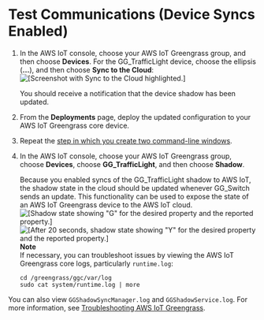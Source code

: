 # Test Communications \(Device Syncs Enabled\)<a name="comms-enabled"></a>

1. In the AWS IoT console, choose your AWS IoT Greengrass group, and then choose **Devices**\. For the GG\_TrafficLight device, choose the ellipsis \(**…**\), and then choose **Sync to the Cloud**:  
![\[Screenshot with Sync to the Cloud highlighted.\]](http://docs.aws.amazon.com/greengrass/latest/developerguide/images/gg-get-started-087.png)

   You should receive a notification that the device shadow has been updated\.

1. From the **Deployments** page, deploy the updated configuration to your AWS IoT Greengrass core device\.

1. Repeat the [step in which you create two command\-line windows](comms-disabled.md#repeated-step)\.

1. In the AWS IoT console, choose your AWS IoT Greengrass group, choose **Devices**, choose **GG\_TrafficLight**, and then choose **Shadow**\.

   Because you enabled syncs of the GG\_TrafficLight shadow to AWS IoT, the shadow state in the cloud should be updated whenever GG\_Switch sends an update\. This functionality can be used to expose the state of an AWS IoT Greengrass device to the AWS IoT cloud\.  
![\[Shadow state showing "G" for the desired property and the reported property.\]](http://docs.aws.amazon.com/greengrass/latest/developerguide/images/gg-get-started-088.png)  
![\[After 20 seconds, shadow state showing "Y" for the desired property and the reported property.\]](http://docs.aws.amazon.com/greengrass/latest/developerguide/images/gg-get-started-089.png)
**Note**  
If necessary, you can troubleshoot issues by viewing the AWS IoT Greengrass core logs, particularly `runtime.log`:  

   ```
   cd /greengrass/ggc/var/log
   sudo cat system/runtime.log | more
   ```
 You can also view `GGShadowSyncManager.log` and `GGShadowService.log`\. For more information, see [Troubleshooting AWS IoT Greengrass](gg-troubleshooting.md)\. 